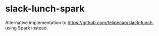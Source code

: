 # slack-lunch-spark
Alternative implementation to https://github.com/felipecao/slack-lunch, using Spark instead.
